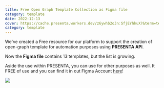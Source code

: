 ```yaml
---
title: Free Open Graph Template Collection as Figma file
category: template
date: 2022-12-13
cover: https://cache.presenta.workers.dev/zGywhb2oJn:SfjEYhkuX?&term=tech&title=Free+Open+Graph+Template+Collection+as+Figma+file&subtitle=Template
category: template
---
```


We've created a Free resource for our platform to support the creation of open-graph template for automation purposes using **PRESENTA API**.

Now the **Figma file** contains 13 templates, but the list is growing.

Aside the use within PRESENTA, you can use for other purposes as well. It FREE of use and you can find it in out Figma Account [here](https://www.figma.com/@presenta)!

![](/blog/free-figma-open-graph-templates-for-presenta/cover.png)